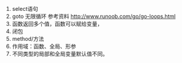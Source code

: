1. select语句
2. goto 无限循环 参考资料 http://www.runoob.com/go/go-loops.html
3. 函数返回多个值，函数可以赋给变量，
4. 闭包
5. method/方法
6. 作用域：函数、全局、形参
7. 不同类型的局部和全局变量默认值不同。